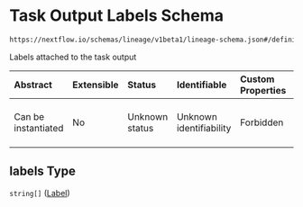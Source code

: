 # Task Output Labels Schema

```txt
https://nextflow.io/schemas/lineage/v1beta1/lineage-schema.json#/definitions/TaskOutput/properties/labels
```

Labels attached to the task output

| Abstract            | Extensible | Status         | Identifiable            | Custom Properties | Additional Properties | Access Restrictions | Defined In                                                                                                       |
| :------------------ | :--------- | :------------- | :---------------------- | :---------------- | :-------------------- | :------------------ | :--------------------------------------------------------------------------------------------------------------- |
| Can be instantiated | No         | Unknown status | Unknown identifiability | Forbidden         | Allowed               | none                | [nextflow-lineage-v1beta1-schema.json\*](../out/out/nextflow-lineage-v1beta1-schema.json "open original schema") |

## labels Type

`string[]` ([Label](nextflow-lineage-v1beta1-schema-1-definitions-taskoutput-properties-task-output-labels-label.md))
